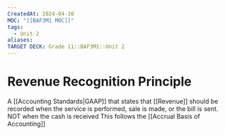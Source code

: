 ```yaml
---
CreatedAt: 2024-04-30
MOC: "[[BAF3M1 MOC]]"
tags:
  - Unit-2
aliases: 
TARGET DECK: Grade 11::BAF3M1::Unit 2
---
```


# Revenue Recognition Principle
A [[Accounting Standards|GAAP]] that states that [[Revenue]] should be recorded when the service is performed, sale is made, or the bill is sent. NOT when the cash is received
This follows the [[Accrual Basis of Accounting]]
<!--ID: 1718216451504-->
